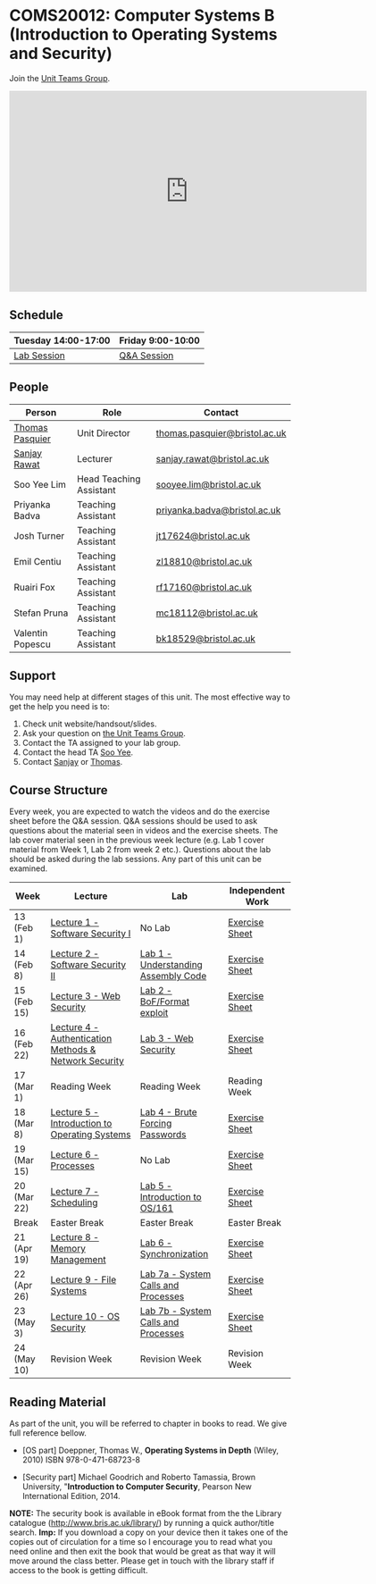# COMS20012: Computer Systems B (Introduction to Operating Systems and Security)

Join the [Unit Teams Group](https://teams.microsoft.com/l/team/19%3aff191de5355b4a6b88345c818e0020ce%40thread.tacv2/conversations?groupId=864bfa2b-91ca-4439-b9cf-c33e7d2d3fcb&tenantId=b2e47f30-cd7d-4a4e-a5da-b18cf1a4151b).

<iframe width="640" height="360" src="https://web.microsoftstream.com/embed/video/19108844-350e-4383-b7fb-0e82b9ab5bf4?autoplay=false&amp;showinfo=true" allowfullscreen style="border:none;"></iframe>

## Schedule

| Tuesday 14:00-17:00 | Friday 9:00-10:00 |
|---------------------|-------------------|
| [Lab Session](https://teams.microsoft.com/l/team/19%3aff191de5355b4a6b88345c818e0020ce%40thread.tacv2/conversations?groupId=864bfa2b-91ca-4439-b9cf-c33e7d2d3fcb&tenantId=b2e47f30-cd7d-4a4e-a5da-b18cf1a4151b)         | [Q&A Session](https://teams.microsoft.com/l/team/19%3aff191de5355b4a6b88345c818e0020ce%40thread.tacv2/conversations?groupId=864bfa2b-91ca-4439-b9cf-c33e7d2d3fcb&tenantId=b2e47f30-cd7d-4a4e-a5da-b18cf1a4151b)       |

## People

| Person          | Role               | Contact                                                               |
|-----------------|--------------------|-----------------------------------------------------------------------|
| [Thomas Pasquier](https://tfjmp.org/) | Unit Director           | [thomas.pasquier@bristol.ac.uk](mailto:thomas.pasquier@bristol.ac.uk) |
| [Sanjay Rawat](https://research-information.bris.ac.uk/en/persons/sanjay-rawat)    | Lecturer      | [sanjay.rawat@bristol.ac.uk](mailto:sanjay.rawat@bristol.ac.uk)       |
| Soo Yee Lim     | Head Teaching Assistant | [sooyee.lim@bristol.ac.uk](mailto:sooyee.lim@bristol.ac.uk)           |
| Priyanka Badva  | Teaching Assistant | [priyanka.badva@bristol.ac.uk](mailto:priyanka.badva@bristol.ac.uk)   |
| Josh Turner  | Teaching Assistant | [jt17624@bristol.ac.uk](mailto:jt17624@bristol.ac.uk)   |
| Emil Centiu  | Teaching Assistant | [zl18810@bristol.ac.uk](mailto:zl18810@bristol.ac.uk)   |
| Ruairi Fox  | Teaching Assistant | [rf17160@bristol.ac.uk](mailto:rf17160@bristol.ac.uk)   |
| Stefan Pruna  | Teaching Assistant | [mc18112@bristol.ac.uk](mailto:mc18112@bristol.ac.uk)   |
| Valentin Popescu  | Teaching Assistant | [bk18529@bristol.ac.uk](mailto:bk18529@bristol.ac.uk)   |

## Support

You may need help at different stages of this unit.
The most effective way to get the help you need is to:

1. Check unit website/handsout/slides.
2. Ask your question on [the Unit Teams Group](https://teams.microsoft.com/l/team/19%3aff191de5355b4a6b88345c818e0020ce%40thread.tacv2/conversations?groupId=864bfa2b-91ca-4439-b9cf-c33e7d2d3fcb&tenantId=b2e47f30-cd7d-4a4e-a5da-b18cf1a4151b).
3. Contact the TA assigned to your lab group.
4. Contact the head TA [Soo Yee](mailto:sooyee.lim@bristol.ac.uk).
5. Contact [Sanjay](mailto:sanjay.rawat@bristol.ac.uk) or [Thomas](mailto:thomas.pasquier@bristol.ac.uk).

## Course Structure

Every week, you are expected to watch the videos and do the exercise sheet before the Q&A session.
Q&A sessions should be used to ask questions about the material seen in videos and the exercise sheets.
The lab cover material seen in the previous week lecture (e.g. Lab 1 cover material from Week 1, Lab 2 from week 2 etc.).
Questions about the lab should be asked during the lab sessions.
Any part of this unit can be examined.

| Week | Lecture      | Lab          | Independent Work           |
|------|--------------|--------------|----------------------------|
| 13 (Feb 1)   | [Lecture 1 - Software Security I](lectures/LECTURE1.md)      | No Lab | [Exercise Sheet](exercises/EXERCISES1.md) |
| 14 (Feb 8)   | [Lecture 2 - Software Security II](lectures/LECTURE2.md)      | [Lab 1 - Understanding Assembly Code](labs/LAB1.md)  | [Exercise Sheet](exercises/EXERCISES2.md) |
| 15 (Feb 15)   | [Lecture 3 - Web Security](lectures/LECTURE3.md)  | [Lab 2 - BoF/Format exploit](labs/LAB2.md)  | [Exercise Sheet](exercises/EXERCISES3.md) |
| 16 (Feb 22)   | [Lecture 4 - Authentication Methods & Network Security](lectures/LECTURE4.md)    | [Lab 3 - Web Security](labs/LAB3.md)  | [Exercise Sheet](exercises/EXERCISES4.md) |
| 17 (Mar 1)  | Reading Week | Reading Week  | Reading Week |
| 18 (Mar 8)   | [Lecture 5 - Introduction to Operating Systems](lectures/LECTURE5.md)  | [Lab 4 - Brute Forcing Passwords](labs/LAB4.md)  | [Exercise Sheet](exercises/EXERCISES5.md) |
| 19 (Mar 15)   | [Lecture 6 - Processes](lectures/LECTURE6.md)       | No Lab  | [Exercise Sheet](exercises/EXERCISES6.md) |
| 20  (Mar 22)   | [Lecture 7 - Scheduling](lectures/LECTURE7.md)                | [Lab 5 - Introduction to OS/161](labs/LAB5.md)  | [Exercise Sheet](exercises/EXERCISES7.md) |
| Break  | Easter Break | Easter Break  | Easter Break |
| 21 (Apr 19)   | [Lecture 8 - Memory Management](lectures/LECTURE8.md)                 | [Lab 6 - Synchronization](labs/LAB6.md)  | [Exercise Sheet](exercises/EXERCISES8.md) |
| 22 (Apr 26)   | [Lecture 9 - File Systems](lectures/LECTURE9.md)                      | [Lab 7a - System Calls and Processes](labs/LAB7.md)  | [Exercise Sheet](exercises/EXERCISES9.md) |
| 23 (May 3)    | [Lecture 10 - OS Security](lectures/LECTURE10.md)                      | [Lab 7b - System Calls and Processes](labs/LAB7.md)  | [Exercise Sheet](exercises/EXERCISES10.md) |
| 24 (May 10)   | Revision Week                      | Revision Week   | Revision Week  |

## Reading Material

As part of the unit, you will be referred to chapter in books to read.
We give full reference bellow.

- [OS part] Doeppner, Thomas W., **Operating Systems in Depth** (Wiley, 2010) ISBN 978-0-471-68723-8

- [Security part] Michael Goodrich and Roberto Tamassia, Brown University, "**Introduction to Computer Security**, Pearson New International Edition, 2014.

**NOTE:** The security book is available in eBook format from the the Library catalogue (http://www.bris.ac.uk/library/) by running a quick author/title search. **Imp:** If you download a copy on your device then it takes one of the copies out of circulation for a time so I encourage you to read what you need online and then exit the book that would be great as that way it will move around the class better. Please get in touch with the library staff if access to the book is getting difficult.
